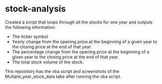 # stock-analysis

Created a script that loops through all the stocks for one year and outputs the following information:

  - The ticker symbol
  - Yearly change from the opening price at the beginning of a given year to the closing price at the end of that year.
  - The percentage change from the opening price at the beginning of a given year to the closing price at the end of that year.
  - The total stock volume of the stock.

This repository has the vba script and screenshots of the Multiple_year_stock_data tabs after running the vba script.
